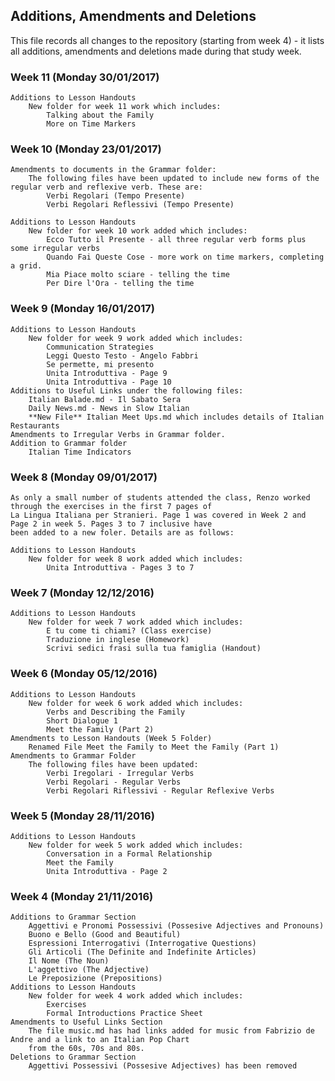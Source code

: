 ## Additions, Amendments and Deletions

This file records all changes to the repository (starting from week 4) - it lists all additions, amendments and deletions made during that study week.

### Week 11 (Monday 30/01/2017)

    Additions to Lesson Handouts
        New folder for week 11 work which includes:
            Talking about the Family
            More on Time Markers

### Week 10 (Monday 23/01/2017)

    Amendments to documents in the Grammar folder:
        The following files have been updated to include new forms of the regular verb and reflexive verb. These are:
            Verbi Regolari (Tempo Presente)
            Verbi Regolari Reflessivi (Tempo Presente)
            
    Additions to Lesson Handouts
        New folder for week 10 work added which includes:
            Ecco Tutto il Presente - all three regular verb forms plus some irregular verbs
            Quando Fai Queste Cose - more work on time markers, completing a grid.
            Mia Piace molto sciare - telling the time
            Per Dire l'Ora - telling the time

### Week 9 (Monday 16/01/2017)

    Additions to Lesson Handouts
        New folder for week 9 work added which includes:
            Communication Strategies
            Leggi Questo Testo - Angelo Fabbri
            Se permette, mi presento
            Unita Introduttiva - Page 9
            Unita Introduttiva - Page 10        
    Additions to Useful Links under the following files:
        Italian Balade.md - Il Sabato Sera
        Daily News.md - News in Slow Italian
        **New File** Italian Meet Ups.md which includes details of Italian Restaurants    
    Amendments to Irregular Verbs in Grammar folder.
    Addition to Grammar folder
        Italian Time Indicators
    
### Week 8 (Monday 09/01/2017)

    As only a small number of students attended the class, Renzo worked through the exercises in the first 7 pages of
    La Lingua Italiana per Stranieri. Page 1 was covered in Week 2 and Page 2 in week 5. Pages 3 to 7 inclusive have
    been added to a new foler. Details are as follows:
    
    Additions to Lesson Handouts
        New folder for week 8 work added which includes:
            Unita Introduttiva - Pages 3 to 7
    

### Week 7 (Monday 12/12/2016)

    Additions to Lesson Handouts
        New folder for week 7 work added which includes:
            E tu come ti chiami? (Class exercise)
            Traduzione in inglese (Homework)
            Scrivi sedici frasi sulla tua famiglia (Handout)
            
### Week 6 (Monday 05/12/2016)

    Additions to Lesson Handouts
        New folder for week 6 work added which includes:
            Verbs and Describing the Family
            Short Dialogue 1
            Meet the Family (Part 2)        
    Amendments to Lesson Handouts (Week 5 Folder)
        Renamed File Meet the Family to Meet the Family (Part 1)    
    Amendments to Grammar Folder   
        The following files have been updated:
            Verbi Iregolari - Irregular Verbs
            Verbi Regolari - Regular Verbs
            Verbi Regolari Riflessivi - Regular Reflexive Verbs

### Week 5 (Monday 28/11/2016)

    Additions to Lesson Handouts
        New folder for week 5 work added which includes:
            Conversation in a Formal Relationship
            Meet the Family
            Unita Introduttiva - Page 2

### Week 4 (Monday 21/11/2016)

    Additions to Grammar Section
        Aggettivi e Pronomi Possessivi (Possesive Adjectives and Pronouns)
        Buono e Bello (Good and Beautiful)
        Espressioni Interrogativi (Interrogative Questions)
        Gli Articoli (The Definite and Indefinite Articles)
        Il Nome (The Noun)
        L'aggettivo (The Adjective)
        Le Preposizione (Prepositions)
    Additions to Lesson Handouts
        New folder for week 4 work added which includes:
            Exercises
            Formal Introductions Practice Sheet
    Amendments to Useful Links Section
        The file music.md has had links added for music from Fabrizio de Andre and a link to an Italian Pop Chart
        from the 60s, 70s and 80s.
    Deletions to Grammar Section
        Aggettivi Possessivi (Possesive Adjectives) has been removed